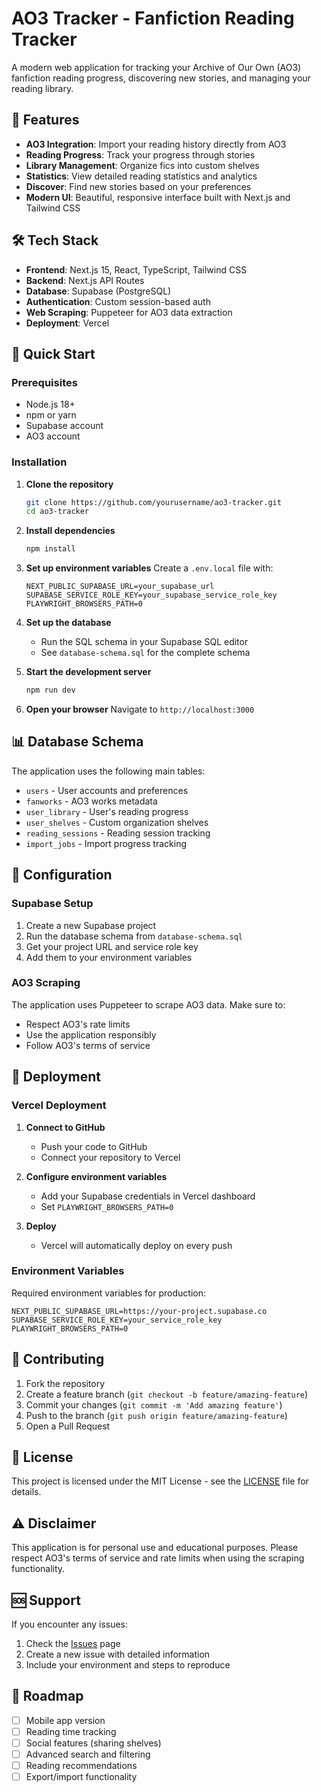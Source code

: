 # AO3 Tracker - Fanfiction Reading Tracker

A modern web application for tracking your Archive of Our Own (AO3) fanfiction reading progress, discovering new stories, and managing your reading library.

## 🚀 Features

- **AO3 Integration**: Import your reading history directly from AO3
- **Reading Progress**: Track your progress through stories
- **Library Management**: Organize fics into custom shelves
- **Statistics**: View detailed reading statistics and analytics
- **Discover**: Find new stories based on your preferences
- **Modern UI**: Beautiful, responsive interface built with Next.js and Tailwind CSS

## 🛠️ Tech Stack

- **Frontend**: Next.js 15, React, TypeScript, Tailwind CSS
- **Backend**: Next.js API Routes
- **Database**: Supabase (PostgreSQL)
- **Authentication**: Custom session-based auth
- **Web Scraping**: Puppeteer for AO3 data extraction
- **Deployment**: Vercel

## 🚀 Quick Start

### Prerequisites

- Node.js 18+ 
- npm or yarn
- Supabase account
- AO3 account

### Installation

1. **Clone the repository**
   ```bash
   git clone https://github.com/yourusername/ao3-tracker.git
   cd ao3-tracker
   ```

2. **Install dependencies**
   ```bash
   npm install
   ```

3. **Set up environment variables**
   Create a `.env.local` file with:
   ```env
   NEXT_PUBLIC_SUPABASE_URL=your_supabase_url
   SUPABASE_SERVICE_ROLE_KEY=your_supabase_service_role_key
   PLAYWRIGHT_BROWSERS_PATH=0
   ```

4. **Set up the database**
   - Run the SQL schema in your Supabase SQL editor
   - See `database-schema.sql` for the complete schema

5. **Start the development server**
   ```bash
   npm run dev
   ```

6. **Open your browser**
   Navigate to `http://localhost:3000`

## 📊 Database Schema

The application uses the following main tables:

- `users` - User accounts and preferences
- `fanworks` - AO3 works metadata
- `user_library` - User's reading progress
- `user_shelves` - Custom organization shelves
- `reading_sessions` - Reading session tracking
- `import_jobs` - Import progress tracking

## 🔧 Configuration

### Supabase Setup

1. Create a new Supabase project
2. Run the database schema from `database-schema.sql`
3. Get your project URL and service role key
4. Add them to your environment variables

### AO3 Scraping

The application uses Puppeteer to scrape AO3 data. Make sure to:
- Respect AO3's rate limits
- Use the application responsibly
- Follow AO3's terms of service

## 🚀 Deployment

### Vercel Deployment

1. **Connect to GitHub**
   - Push your code to GitHub
   - Connect your repository to Vercel

2. **Configure environment variables**
   - Add your Supabase credentials in Vercel dashboard
   - Set `PLAYWRIGHT_BROWSERS_PATH=0`

3. **Deploy**
   - Vercel will automatically deploy on every push

### Environment Variables

Required environment variables for production:

```env
NEXT_PUBLIC_SUPABASE_URL=https://your-project.supabase.co
SUPABASE_SERVICE_ROLE_KEY=your_service_role_key
PLAYWRIGHT_BROWSERS_PATH=0
```

## 🤝 Contributing

1. Fork the repository
2. Create a feature branch (`git checkout -b feature/amazing-feature`)
3. Commit your changes (`git commit -m 'Add amazing feature'`)
4. Push to the branch (`git push origin feature/amazing-feature`)
5. Open a Pull Request

## 📝 License

This project is licensed under the MIT License - see the [LICENSE](LICENSE) file for details.

## ⚠️ Disclaimer

This application is for personal use and educational purposes. Please respect AO3's terms of service and rate limits when using the scraping functionality.

## 🆘 Support

If you encounter any issues:

1. Check the [Issues](https://github.com/yourusername/ao3-tracker/issues) page
2. Create a new issue with detailed information
3. Include your environment and steps to reproduce

## 🎯 Roadmap

- [ ] Mobile app version
- [ ] Reading time tracking
- [ ] Social features (sharing shelves)
- [ ] Advanced search and filtering
- [ ] Reading recommendations
- [ ] Export/import functionality
